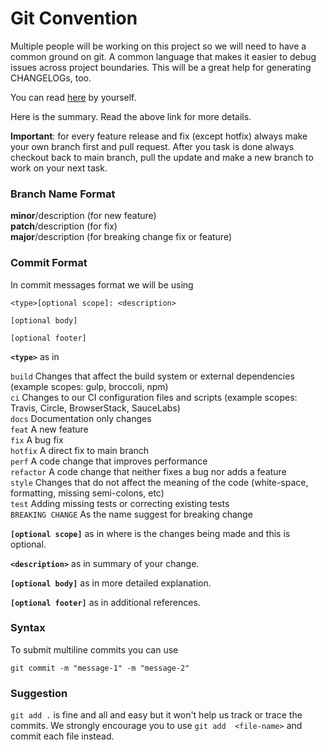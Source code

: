 # Git Convention

Multiple people will be working on this project so we will need to have a common ground on git. A common language that makes it easier to debug issues across project boundaries. This will be a great help for generating CHANGELOGs, too.

You can read [here](https://www.conventionalcommits.org/en/v1.0.0-beta.2/#specification) by yourself.

Here is the summary. Read the above link for more details.

**Important**: for every feature release and fix (except hotfix) always make your own branch first and pull request. After you task is done always checkout back to main branch, pull the update and make a new branch to work on your next task.

### Branch Name Format

**minor**/description (for new feature) <br/>
**patch**/description (for fix) <br/>
**major**/description (for breaking change fix or feature) <br/>

### Commit Format

In commit messages format we will be using 

```
<type>[optional scope]: <description>

[optional body]

[optional footer]
```

**`<type>`** as in 

`build` Changes that affect the build system or external dependencies (example scopes: gulp, broccoli, npm)<br/>
`ci` Changes to our CI configuration files and scripts (example scopes: Travis, Circle, BrowserStack, SauceLabs)<br/>
`docs` Documentation only changes<br/>
`feat` A new feature<br/>
`fix` A bug fix<br/>
`hotfix` A direct fix to main branch<br/>
`perf` A code change that improves performance<br/>
`refactor` A code change that neither fixes a bug nor adds a feature<br/>
`style` Changes that do not affect the meaning of the code (white-space, formatting, missing semi-colons, etc)<br/>
`test` Adding missing tests or correcting existing tests<br/>
`BREAKING CHANGE` As the name suggest for breaking change<br/>

**`[optional scope]`** as in where is the changes being made and this is optional. <br/>

**`<description>`** as in summary of your change. <br/>

**`[optional body]`** as in more detailed explanation. <br/>

**`[optional footer]`** as in additional references. <br/>


### Syntax

To submit multiline commits you can use 

```
git commit -m "message-1" -m "message-2"
```

### Suggestion

`git add .` is fine and all and easy but it won't help us track or trace the commits. We strongly encourage you to use `git add 
<file-name>` and commit each file instead.

